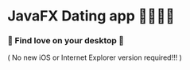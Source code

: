 # JavaFX Dating app 👩‍💻👨‍💻
### 💖 Find love on your desktop 💖
( No new iOS or Internet Explorer version required!!! )